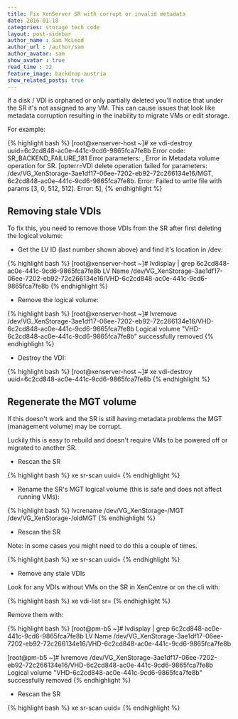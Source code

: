 ```yaml
---
title: Fix XenServer SR with corrupt or invalid metadata
date: 2016-01-18
categories: storage tech code
layout: post-sidebar
author_name : Sam McLeod
author_url : /author/sam
author_avatar: sam
show_avatar : true
read_time : 22
feature_image: backdrop-austria
show_related_posts: true
---
```


If a disk / VDI is orphaned or only partially deleted you'll notice that under the SR it's not assigned to any VM.
This can cause issues that look like metadata corruption resulting in the inability to migrate VMs or edit storage.

For example:

{% highlight bash %}
[root@xenserver-host ~]# xe vdi-destroy uuid=6c2cd848-ac0e-441c-9cd6-9865fca7fe8b
Error code: SR_BACKEND_FAILURE_181
Error parameters: , Error in Metadata volume operation for SR. [opterr=VDI delete operation failed for parameters: /dev/VG_XenStorage-3ae1df17-06ee-7202-eb92-72c266134e16/MGT, 6c2cd848-ac0e-441c-9cd6-9865fca7fe8b. Error: Failed to write file with params [3, 0, 512, 512]. Error: 5],
{% endhighlight %}


## Removing stale VDIs

To fix this, you need to remove those VDIs from the SR after first deleting the logical volume:

* Get the LV ID (last number shown above) and find it's location in /dev:

{% highlight bash %}
[root@xenserver-host ~]# lvdisplay | grep 6c2cd848-ac0e-441c-9cd6-9865fca7fe8b
LV Name                /dev/VG_XenStorage-3ae1df17-06ee-7202-eb92-72c266134e16/VHD-6c2cd848-ac0e-441c-9cd6-9865fca7fe8b
{% endhighlight %}

*  Remove the logical volume:

{% highlight bash %}
[root@xenserver-host ~]# lvremove /dev/VG_XenStorage-3ae1df17-06ee-7202-eb92-72c266134e16/VHD-6c2cd848-ac0e-441c-9cd6-9865fca7fe8b
Logical volume "VHD-6c2cd848-ac0e-441c-9cd6-9865fca7fe8b" successfully removed
{% endhighlight %}

*  Destroy the VDI:

{% highlight bash %}
[root@xenserver-host ~]# xe vdi-destroy uuid=6c2cd848-ac0e-441c-9cd6-9865fca7fe8b
{% endhighlight %}


## Regenerate the MGT volume

If this doesn't work and the SR is still having metadata problems the MGT (management volume) may be corrupt.

Luckily this is easy to rebuild and doesn't require VMs to be powered off or migrated to another SR.

* Rescan the SR

{% highlight bash %}
xe sr-scan uuid=<SR UUID HERE>
{% endhighlight %}

* Rename the SR's MGT logical volume (this is safe and does not affect running VMs):

{% highlight bash %}
lvcrename /dev/VG_XenStorage-<SR UUID HERE>/MGT /dev/VG_XenStorage-<SR UUID HERE>/oldMGT
{% endhighlight %}

* Rescan the SR

Note: in some cases you might need to do this a couple of times.

{% highlight bash %}
xe sr-scan uuid=<SR UUID HERE>
{% endhighlight %}

* Remove any stale VDIs

Look for any VDIs without VMs on the SR in XenCentre or on the cli with:

{% highlight bash %}
xe vdi-list sr=<SR UUID HERE>
{% endhighlight %}

Remove them with:

{% highlight bash %}
[root@pm-b5 ~]# lvdisplay | grep 6c2cd848-ac0e-441c-9cd6-9865fca7fe8b
  LV Name                /dev/VG_XenStorage-3ae1df17-06ee-7202-eb92-72c266134e16/VHD-6c2cd848-ac0e-441c-9cd6-9865fca7fe8b

[root@pm-b5 ~]# lvremove /dev/VG_XenStorage-3ae1df17-06ee-7202-eb92-72c266134e16/VHD-6c2cd848-ac0e-441c-9cd6-9865fca7fe8b
  Logical volume "VHD-6c2cd848-ac0e-441c-9cd6-9865fca7fe8b" successfully removed
{% endhighlight %}

* Rescan the SR

{% highlight bash %}
xe sr-scan uuid=<SR UUID HERE>
{% endhighlight %}